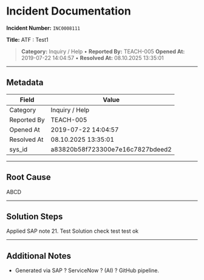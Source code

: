 # Incident Documentation

**Incident Number:** `INC0008111`

**Title:** ATF : Test1

> **Category:** Inquiry / Help • **Reported By:** TEACH-005
> **Opened At:** 2019-07-22 14:04:57 • **Resolved At:** 08.10.2025 13:35:01

---

## Metadata

| Field | Value |
|---|---|
| Category | Inquiry / Help |
| Reported By | TEACH-005 |
| Opened At | 2019-07-22 14:04:57 |
| Resolved At | 08.10.2025 13:35:01 |
| sys_id | a83820b58f723300e7e16c7827bdeed2 |

---

## Root Cause

ABCD

---

## Solution Steps

Applied SAP note 21. Test Solution check test test ok

---

## Additional Notes

- Generated via SAP ? ServiceNow ? (AI) ? GitHub pipeline.
